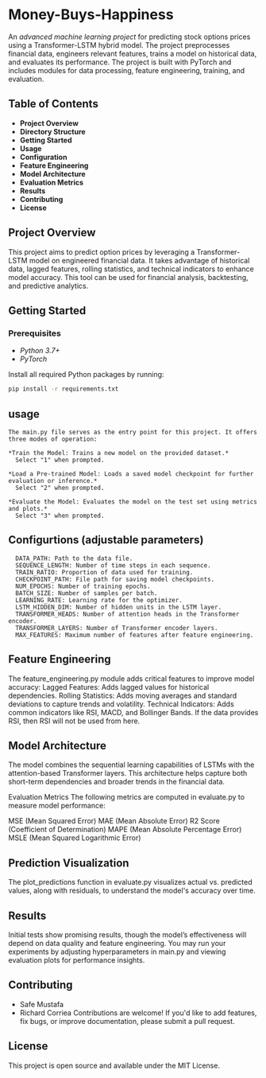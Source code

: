 # Money-Buys-Happiness
An *advanced machine learning project* for predicting stock options prices using a Transformer-LSTM hybrid model. The project preprocesses financial data, engineers relevant features, trains a model on historical data, and evaluates its performance. The project is built with PyTorch and includes modules for data processing, feature engineering, training, and evaluation.

## Table of Contents
- **Project Overview**
- **Directory Structure**
- **Getting Started**
- **Usage**
- **Configuration**
- **Feature Engineering**
- **Model Architecture**
- **Evaluation Metrics**
- **Results**
- **Contributing**
- **License**

## Project Overview
This project aims to predict option prices by leveraging a Transformer-LSTM model on engineered financial data. It takes advantage of historical data, lagged features, rolling statistics, and technical indicators to enhance model accuracy. This tool can be used for financial analysis, backtesting, and predictive analytics.

## Getting Started

### Prerequisites
- *Python 3.7+*
- *PyTorch*

Install all required Python packages by running:
```bash
pip install -r requirements.txt

```

## usage
```
The main.py file serves as the entry point for this project. It offers three modes of operation:

*Train the Model: Trains a new model on the provided dataset.*
  Select "1" when prompted.

*Load a Pre-trained Model: Loads a saved model checkpoint for further evaluation or inference.*
  Select "2" when prompted.

*Evaluate the Model: Evaluates the model on the test set using metrics and plots.*
  Select "3" when prompted.
```
## Configurtions (adjustable parameters)
```
  DATA_PATH: Path to the data file.
  SEQUENCE_LENGTH: Number of time steps in each sequence.
  TRAIN_RATIO: Proportion of data used for training.
  CHECKPOINT_PATH: File path for saving model checkpoints.
  NUM_EPOCHS: Number of training epochs.
  BATCH_SIZE: Number of samples per batch.
  LEARNING_RATE: Learning rate for the optimizer.
  LSTM_HIDDEN_DIM: Number of hidden units in the LSTM layer.
  TRANSFORMER_HEADS: Number of attention heads in the Transformer encoder.
  TRANSFORMER_LAYERS: Number of Transformer encoder layers.
  MAX_FEATURES: Maximum number of features after feature engineering.  

```
## Feature Engineering
The feature_engineering.py module adds critical features to improve model accuracy:
  Lagged Features: Adds lagged values for historical dependencies.
  Rolling Statistics: Adds moving averages and standard deviations to capture trends and volatility.
  Technical Indicators: Adds common indicators like RSI, MACD, and Bollinger Bands. If the data provides RSI, then RSI will not be used from here.


## Model Architecture
  The model combines the sequential learning capabilities of LSTMs with the attention-based Transformer layers. This architecture helps capture both short-term  dependencies and broader trends in the financial data.

Evaluation Metrics
  The following metrics are computed in evaluate.py to measure model performance:
  
  MSE (Mean Squared Error)
  MAE (Mean Absolute Error)
  R2 Score (Coefficient of Determination)
  MAPE (Mean Absolute Percentage Error)
  MSLE (Mean Squared Logarithmic Error)


## Prediction Visualization
The plot_predictions function in evaluate.py visualizes actual vs. predicted values, along with residuals, to understand the model's accuracy over time.

## Results
  Initial tests show promising results, though the model’s effectiveness will depend on data quality and feature engineering. You may run your experiments by adjusting hyperparameters in main.py and viewing evaluation plots for performance insights.

## Contributing
  - Safe Mustafa
  - Richard Corriea
  Contributions are welcome! If you'd like to add features, fix bugs, or improve documentation, please submit a pull request. 

## License
This project is open source and available under the MIT License.
    
